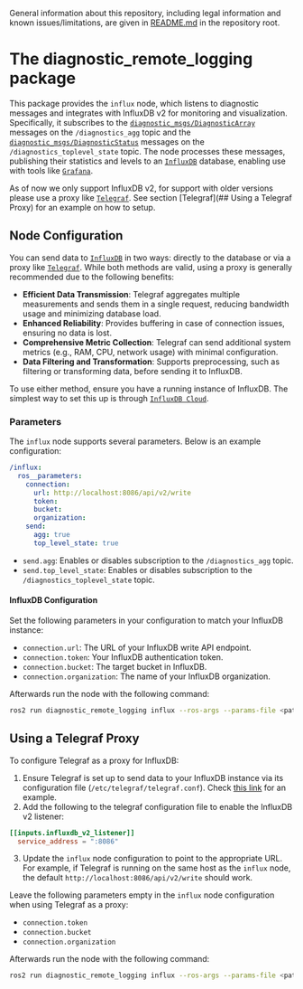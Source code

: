 General information about this repository, including legal information and known issues/limitations, are given in [README.md](../README.md) in the repository root.

# The diagnostic_remote_logging package

This package provides the `influx` node, which listens to diagnostic messages and integrates with InfluxDB v2 for monitoring and visualization. Specifically, it subscribes to the [`diagnostic_msgs/DiagnosticArray`](https://index.ros.org/p/diagnostic_msgs) messages on the `/diagnostics_agg` topic and the [`diagnostic_msgs/DiagnosticStatus`](https://index.ros.org/p/diagnostic_msgs) messages on the `/diagnostics_toplevel_state` topic. The node processes these messages, publishing their statistics and levels to an [`InfluxDB`](http://influxdb.com) database, enabling use with tools like [`Grafana`](https://grafana.com).

As of now we only support InfluxDB v2, for support with older versions please use a proxy like [`Telegraf`](https://www.influxdata.com/time-series-platform/telegraf/). See section [Telegraf](## Using a Telegraf Proxy) for an example on how to setup.

## Node Configuration

You can send data to [`InfluxDB`](http://influxdb.com) in two ways: directly to the database or via a proxy like [`Telegraf`](https://www.influxdata.com/time-series-platform/telegraf/). While both methods are valid, using a proxy is generally recommended due to the following benefits:

- **Efficient Data Transmission**: Telegraf aggregates multiple measurements and sends them in a single request, reducing bandwidth usage and minimizing database load.
- **Enhanced Reliability**: Provides buffering in case of connection issues, ensuring no data is lost.
- **Comprehensive Metric Collection**: Telegraf can send additional system metrics (e.g., RAM, CPU, network usage) with minimal configuration.
- **Data Filtering and Transformation**: Supports preprocessing, such as filtering or transforming data, before sending it to InfluxDB.

To use either method, ensure you have a running instance of InfluxDB. The simplest way to set this up is through [`InfluxDB Cloud`](https://cloud2.influxdata.com/signup).

### Parameters

The `influx` node supports several parameters. Below is an example configuration:

```yaml
/influx:
  ros__parameters:
    connection:
      url: http://localhost:8086/api/v2/write
      token:
      bucket:
      organization:
    send:
      agg: true
      top_level_state: true
```

- `send.agg`: Enables or disables subscription to the `/diagnostics_agg` topic.
- `send.top_level_state`: Enables or disables subscription to the `/diagnostics_toplevel_state` topic.

#### InfluxDB Configuration

Set the following parameters in your configuration to match your InfluxDB instance:

- `connection.url`: The URL of your InfluxDB write API endpoint.
- `connection.token`: Your InfluxDB authentication token.
- `connection.bucket`: The target bucket in InfluxDB.
- `connection.organization`: The name of your InfluxDB organization.

Afterwards run the node with the following command:

```bash
ros2 run diagnostic_remote_logging influx --ros-args --params-file <path_to_yaml_file>
```

## Using a Telegraf Proxy

To configure Telegraf as a proxy for InfluxDB:

1. Ensure Telegraf is set up to send data to your InfluxDB instance via its configuration file (`/etc/telegraf/telegraf.conf`). Check [this link](https://docs.influxdata.com/influxdb/cloud/write-data/no-code/use-telegraf/manual-config/) for an example.
2. Add the following to the telegraf configuration file to enable the InfluxDB v2 listener:

```toml
[[inputs.influxdb_v2_listener]]
  service_address = ":8086"
```

3. Update the `influx` node configuration to point to the appropriate URL. For example, if Telegraf is running on the same host as the `influx` node, the default `http://localhost:8086/api/v2/write` should work.

Leave the following parameters empty in the `influx` node configuration when using Telegraf as a proxy:

- `connection.token`
- `connection.bucket`
- `connection.organization`

Afterwards run the node with the following command:

```bash
ros2 run diagnostic_remote_logging influx --ros-args --params-file <path_to_yaml_file>
```

